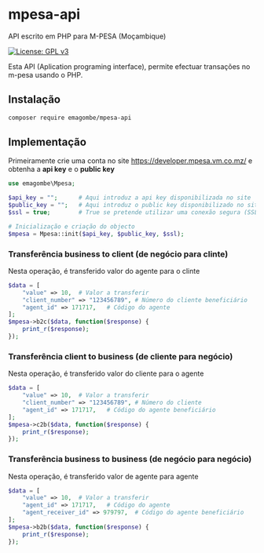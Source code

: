 # mpesa-api
API escrito em PHP para M-PESA (Moçambique)

[![License: GPL v3](https://img.shields.io/badge/License-GPLv3-blue.svg)](https://www.gnu.org/licenses/gpl-3.0)

Esta API (Aplication programing interface), permite efectuar transações no m-pesa usando o PHP.

## Instalação
```bash
composer require emagombe/mpesa-api
```
## Implementação

Primeiramente crie uma conta no site https://developer.mpesa.vm.co.mz/ e obtenha a **api key** e o **public key**
```php
use emagombe\Mpesa;

$api_key = "";		# Aqui introduz a api key disponibilizada no site
$public_key = "";	# Aqui introduz o public key disponibilizado no site
$ssl = true;		# True se pretende utilizar uma conexão segura (SSL)

# Inicialização e criação do objecto
$mpesa = Mpesa::init($api_key, $public_key, $ssl);
```
### Transferência business to client (de negócio para clinte)
Nesta operação, é transferido valor do agente para o clinte
```php
$data = [
	"value" => 10,	# Valor a transferir
	"client_number" => "123456789",	# Número do cliente beneficiário
	"agent_id" => 171717,	# Código do agente
];
$mpesa->b2c($data, function($response) {
	print_r($response);
});
```
### Transferência client to business (de cliente para negócio)
Nesta operação, é transferido valor do cliente para o agente
```php
$data = [
	"value" => 10,	# Valor a transferir
	"client_number" => "123456789",	# Número do cliente
	"agent_id" => 171717,	# Código do agente beneficiário
];
$mpesa->c2b($data, function($response) {
	print_r($response);
});
```
### Transferência business to business (de negócio para negócio)
Nesta operação, é transferido valor de agente para agente
```php
$data = [
	"value" => 10,	# Valor a transferir
	"agent_id" => 171717,	# Código do agente
	"agent_receiver_id" => 979797,	# Código do agente beneficiário
];
$mpesa->b2b($data, function($response) {
	print_r($response);
});
```